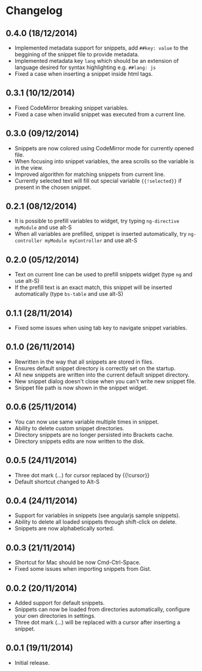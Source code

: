 # Changelog

## 0.4.0 (18/12/2014)
* Implemented metadata support for snippets, add `##key: value` to the beggining of the snippet file to provide metadata.
* Implemented metadata key `lang` which should be an extension of language desired for syntax highlighting e.g. `##lang: js`
* Fixed a case when inserting a snippet inside html tags.

## 0.3.1 (10/12/2014)
* Fixed CodeMirror breaking snippet variables.
* Fixed a case when invalid snippet was executed from a current line.

## 0.3.0 (09/12/2014)
* Snippets are now colored using CodeMirror mode for currently opened file.
* When focusing into snippet variables, the area scrolls so the variable is in the view.
* Improved algorithm for matching snippets from current line.
* Currently selected text will fill out special variable `{{!selected}}` if present in the chosen snippet.

## 0.2.1 (08/12/2014)
* It is possible to prefill variables to widget, try typing `ng-directive myModule` and use alt-S
* When all variables are prefilled, snippet is inserted automatically, try `ng-controller myModule myController` and use alt-S

## 0.2.0 (05/12/2014)
* Text on current line can be used to prefill snippets widget (type `ng` and use alt-S)
* If the prefill text is an exact match, this snippet will be inserted automatically (type `bs-table` and use alt-S)

## 0.1.1 (28/11/2014)
* Fixed some issues when using tab key to navigate snippet variables.

## 0.1.0 (26/11/2014)
* Rewritten in the way that all snippets are stored in files.
* Ensures default snippet directory is correctly set on the startup.
* All new snippets are written into the current default snippet directory.
* New snippet dialog doesn't close when you can't write new snippet file.
* Snippet file path is now shown in the snippet widget.

## 0.0.6 (25/11/2014)
* You can now use same variable multiple times in snippet.
* Ability to delete custom snippet directories.
* Directory snippets are no longer persisted into Brackets cache.
* Directory snippets edits are now written to the disk.

## 0.0.5 (24/11/2014)
* Three dot mark (...) for cursor replaced by {{!cursor}}
* Default shortcut changed to Alt-S

## 0.0.4 (24/11/2014)
* Support for variables in snippets (see angularjs sample snippets).
* Ability to delete all loaded snippets through shift-click on delete.
* Snippets are now alphabetically sorted.

## 0.0.3 (21/11/2014)
* Shortcut for Mac should be now Cmd-Ctrl-Space.
* Fixed some issues when importing snippets from Gist.

## 0.0.2 (20/11/2014)
* Added support for default snippets.
* Snippets can now be loaded from directories automatically, configure your own directories in settings.
* Three dot mark (...) will be replaced with a cursor after inserting a snippet.

## 0.0.1 (19/11/2014)
* Initial release.

